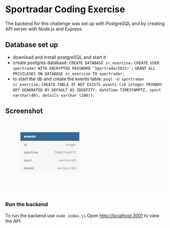 # Sportradar Coding Exercise

The backend for this challenge was set up with PostgreSQL and by creating API server with Node.js and Express.

## Database set up

- download and install postgreSQL and start it
- create postgres database:
  `CREATE DATABASE sr_exercise;`
  `CREATE USER sportradar WITH ENCRYPTED PASSWORD ‘Sportradar2021!';`
  `GRANT ALL PRIVILEGES ON DATABASE sr_exercise TO sportradar;`
- to start the db and create the events table:
  `psql -U sportradar sr_exercise;`
  `CREATE TABLE IF NOT EXISTS events (id integer PRIMARY KEY GENERATED BY DEFAULT AS IDENTITY, dateTime TIMESTAMPTZ, sport varchar(40), details varchar (100));`

## Screenshot

![Screenshot](dbschema.png)

### Run the backend

To run the backend use `node index.js`
Open [http://localhost:3001](http://localhost:3001) to view the API.
